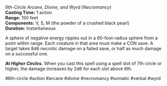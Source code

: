 *6th-Circle Arcane, Divine, and Wyrd (Necromancy)*    
**Casting Time:** 1 action    
**Range:** 150 feet  
**Components:** V, S, M (the powder of a crushed black pearl)  
**Duration:** Instantaneous

A sphere of negative energy ripples out in a 60-foot-radius sphere from a point within range. Each creature in that area must make a CON save. A target takes 8d6 necrotic damage on a failed save, or half as much damage on a successful one.

***At Higher Circles.*** When you cast this spell using a spell slot of 7th circle or higher, the damage increases by 2d6 for each slot above 6th.

#6th-circle #action #arcane #divine #necromancy #somatic #verbal #wyrd
